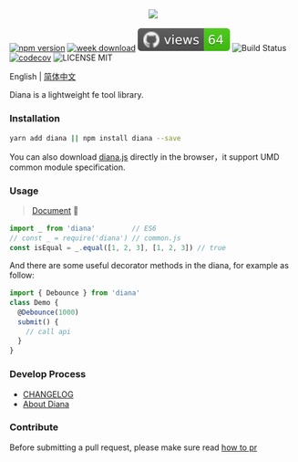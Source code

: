 <div align="center">
  <img src="http://with.muyunyun.cn/dcce7b9509a0e23f91d8cd2aa3ecffd3.jpg-200">
</div>

[![npm version](https://badge.fury.io/js/diana.svg)](https://badge.fury.io/js/diana) [![week download](https://img.shields.io/npm/dw/diana.svg)](https://www.npmjs.com/package/diana) ![GitHub views](https://raw.githubusercontent.com/MuYunyun/diana/traffic/traffic-diana/views.svg) ![Build Status](https://travis-ci.org/MuYunyun/diana.svg?branch=master) [![codecov](https://codecov.io/gh/MuYunyun/diana/branch/master/graph/badge.svg)](https://codecov.io/gh/MuYunyun/diana) ![LICENSE MIT](https://img.shields.io/npm/l/diana.svg)

English | [简体中文](./README-zh-cn.md)

Diana is a lightweight fe tool library.

### Installation

```bash
yarn add diana || npm install diana --save
```

You can also download [diana.js](https://github.com/MuYunyun/diana/blob/master/lib/diana.js) directly in the browser，it support UMD common module specification.

### Usage

> [Document](http://muyunyun.cn/diana/) :tada:

```js
import _ from 'diana'         // ES6
// const _ = require('diana') // common.js
const isEqual = _.equal([1, 2, 3], [1, 2, 3]) // true
```

And there are some useful decorator methods in the diana, for example as follow:

```js
import { Debounce } from 'diana'
class Demo {
  @Debounce(1000)
  submit() {
    // call api
  }
}
```

### Develop Process

* [CHANGELOG](https://github.com/MuYunyun/diana/blob/master/CHANGELOG.md)
* [About Diana](https://github.com/MuYunyun/diana/issues/1)

### Contribute

Before submitting a pull request, please make sure read [how to pr](https://github.com/MuYunyun/diana/blob/master/.github/PULL_REQUEST_TEMPLATE.md)